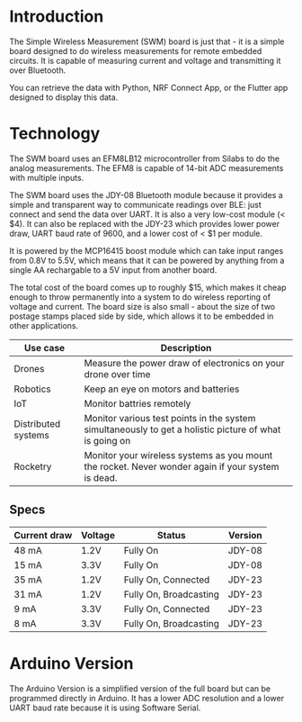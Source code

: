 # Introduction
The Simple Wireless Measurement (SWM) board is just that - it is a simple board designed to do wireless measurements for remote embedded circuits. It is capable of measuring current and voltage and transmitting it over Bluetooth.

You can retrieve the data with Python, NRF Connect App, or the Flutter app designed to display this data.

# Technology

The SWM board uses an EFM8LB12 microcontroller from Silabs to do the analog measurements. The EFM8 is capable of 14-bit ADC measurements with multiple inputs.

The SWM board uses the JDY-08 Bluetooth module because it provides a simple and transparent way to communicate readings over BLE: just connect and send the data over UART. It is also a very low-cost module (< $4). It can also be replaced with the JDY-23 which provides lower power draw, UART baud rate of 9600, and a lower cost of < $1 per module.

It is powered by the MCP16415 boost module which can take input ranges from 0.8V to 5.5V, which means that it can be powered by anything from a single AA rechargable to a 5V input from another board.

The total cost of the board comes up to roughly $15, which makes it cheap enough to throw permanently into a system to do wireless reporting of voltage and current. The board size is also small - about the size of two postage stamps placed side by side, which allows it to be embedded in other applications.

| Use case            | Description                                                                                            |
| ------------------- | ------------------------------------------------------------------------------------------------------ |
| Drones              | Measure the power draw of electronics on your drone over time                                          |
| Robotics            | Keep an eye on motors and batteries                                                                    |
| IoT                 | Monitor battries remotely                                                                              |
| Distributed systems | Monitor various test points in the system simultaneously to get a holistic picture of what is going on |
| Rocketry            | Monitor your wireless systems as you mount the rocket. Never wonder again if your system is dead.      |

## Specs

| Current draw | Voltage | Status   | Version |
| ------------ | ------- | -------- | ------- |
| 48 mA        | 1.2V    | Fully On | JDY-08  |
| 15 mA        | 3.3V    | Fully On | JDY-08  |
| 35 mA        | 1.2V    | Fully On, Connected    | JDY-23  |
| 31 mA        | 1.2V    | Fully On, Broadcasting | JDY-23  |
| 9 mA         | 3.3V    | Fully On, Connected    | JDY-23  |
| 8 mA         | 3.3V    | Fully On, Broadcasting | JDY-23  |


# Arduino Version

The Arduino Version is a simplified version of the full board but can be programmed directly in Arduino. It has a lower ADC resolution and a lower UART baud rate because it is using Software Serial.

